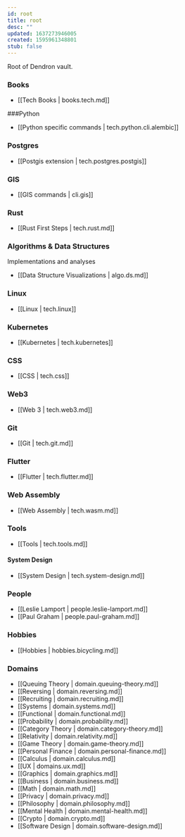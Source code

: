 ```yaml
---
id: root
title: root
desc: ""
updated: 1637273946005
created: 1595961348801
stub: false
---
```


Root of Dendron vault.

### Books

- [[Tech Books | books.tech.md]]

###Python

- [[Python specific commands | tech.python.cli.alembic]]

### Postgres

- [[Postgis extension | tech.postgres.postgis]]

### GIS

- [[GIS commands | cli.gis]]

### Rust

- [[Rust First Steps | tech.rust.md]]

### Algorithms & Data Structures

Implementations and analyses

- [[Data Structure Visualizations | algo.ds.md]]

### Linux

- [[Linux | tech.linux]]

### Kubernetes

- [[Kubernetes | tech.kubernetes]]

### CSS

- [[CSS | tech.css]]

### Web3

- [[Web 3 | tech.web3.md]]

### Git

- [[Git | tech.git.md]]

### Flutter

- [[Flutter | tech.flutter.md]]

### Web Assembly

- [[Web Assembly | tech.wasm.md]]

### Tools

- [[Tools | tech.tools.md]]

#### System Design

- [[System Design | tech.system-design.md]]

### People

- [[Leslie Lamport | people.leslie-lamport.md]]
- [[Paul Graham | people.paul-graham.md]]

### Hobbies

- [[Hobbies | hobbies.bicycling.md]]

### Domains

- [[Queuing Theory | domain.queuing-theory.md]]
- [[Reversing | domain.reversing.md]]
- [[Recruiting | domain.recruiting.md]]
- [[Systems | domain.systems.md]]
- [[Functional | domain.functional.md]]
- [[Probability |  domain.probability.md]]
- [[Category Theory | domain.category-theory.md]]
- [[Relativity | domain.relativity.md]]
- [[Game Theory | domain.game-theory.md]]
- [[Personal Finance | domain.personal-finance.md]]
- [[Calculus | domain.calculus.md]]
- [[UX | domains.ux.md]]
- [[Graphics | domain.graphics.md]]
- [[Business | domain.business.md]]
- [[Math | domain.math.md]]
- [[Privacy | domain.privacy.md]]
- [[Philosophy | domain.philosophy.md]]
- [[Mental Health | domain.mental-health.md]]
- [[Crypto | domain.crypto.md]]
- [[Software Design | domain.software-design.md]]
